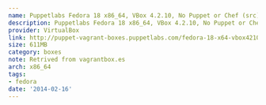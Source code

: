 ```yaml
---
name: Puppetlabs Fedora 18 x86_64, VBox 4.2.10, No Puppet or Chef (src)
description: Puppetlabs Fedora 18 x86_64, VBox 4.2.10, No Puppet or Chef (<a href="http://github.com/puppetlabs/puppet-vagrant-boxes">src</a>)
provider: VirtualBox
link: http://puppet-vagrant-boxes.puppetlabs.com/fedora-18-x64-vbox4210-nocm.box
size: 611MB
category: boxes
note: Retrived from vagrantbox.es
arch: x86_64
tags:
- fedora
date: '2014-02-16'
---
```

